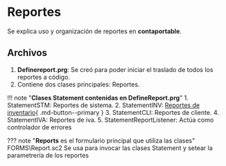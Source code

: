 # Reportes

Se explica uso y organización de reportes en **contaportable**.

## Archivos

1. **Definereport.prg**: Se creó para poder iniciar el traslado de todos los reportes a código.
2. Contiene dos clases principales: Reportes.


!!! note "**Clases Statement contenidas en DefineReport.prg**"
    1. StatementSTM: Reportes de sistema.
    2. StatementINV: [Reportes de inventario](categorias/inventario.md){ .md-button--primary }
    3. StatementCLI: Reportes de cliente.
    4. StatementIVA: Reportes de iva.
    5. StatementReportListener: Actúa como controlador de errores

??? note "**Reports** es el formulario principal que utiliza las clases"  
    FORMS\Report.sc2 Se usa para invocar las clases Statement y setear la parametrería de los reportes
